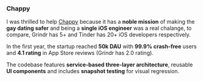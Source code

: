 ### Chappy

I was thrilled to help [Chappy](https://chappyapp.com/) because it has a **noble mission** of making the **gay dating safer** and being a **single iOS engineer** was a real chalange, to compare, Grindr has 5+ and Tinder has 20+ iOS developers respectively.

In the first year, the startup reached **50k DAU** with **99.9% crash-free** users and **4.1 rating** in App Store reviews (Grindr has 2.0 rating).

The codebase features **service-based three-layer architecture**, reusable **UI components** and includes **snapshot testing** for visual regression.